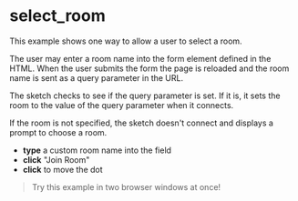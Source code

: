 # select_room

This example shows one way to allow a user to select a room.

The user may enter a room name into the form element defined in the HTML. When the user submits the form the page is reloaded and the room name is sent as a query parameter in the URL.

The sketch checks to see if the query parameter is set. If it is, it sets the room to the value of the query parameter when it connects.

If the room is not specified, the sketch doesn't connect and displays a prompt to choose a room.

- **type** a custom room name into the field
- **click** "Join Room"
- **click** to move the dot

> Try this example in two browser windows at once!
